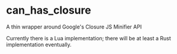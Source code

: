 # can_has_closure
A thin wrapper around Google's Closure JS Minifier API

Currently there is a Lua implementation; there will be at least a Rust
implementation eventually.

